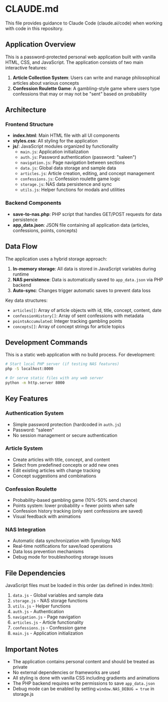 # CLAUDE.md

This file provides guidance to Claude Code (claude.ai/code) when working with code in this repository.

## Application Overview

This is a password-protected personal web application built with vanilla HTML, CSS, and JavaScript. The application consists of two main interactive features:

1. **Article Collection System**: Users can write and manage philosophical articles about various concepts
2. **Confession Roulette Game**: A gambling-style game where users type confessions that may or may not be "sent" based on probability

## Architecture

### Frontend Structure
- **index.html**: Main HTML file with all UI components
- **styles.css**: All styling for the application
- **js/**: JavaScript modules organized by functionality
  - `main.js`: Application initialization
  - `auth.js`: Password authentication (password: "saleen")
  - `navigation.js`: Page navigation between sections
  - `data.js`: Global data storage and sample data
  - `articles.js`: Article creation, editing, and concept management
  - `confessions.js`: Confession roulette game logic
  - `storage.js`: NAS data persistence and sync
  - `utils.js`: Helper functions for modals and utilities

### Backend Components
- **save-to-nas.php**: PHP script that handles GET/POST requests for data persistence
- **app_data.json**: JSON file containing all application data (articles, confessions, points, concepts)

## Data Flow

The application uses a hybrid storage approach:
1. **In-memory storage**: All data is stored in JavaScript variables during runtime
2. **NAS persistence**: Data is automatically saved to `app_data.json` via PHP backend
3. **Auto-sync**: Changes trigger automatic saves to prevent data loss

Key data structures:
- `articles[]`: Array of article objects with id, title, concept, content, date
- `confessionHistory[]`: Array of sent confessions with metadata
- `pointsAccumulated`: Integer tracking gambling points
- `concepts[]`: Array of concept strings for article topics

## Development Commands

This is a static web application with no build process. For development:

```bash
# Start local PHP server (if testing NAS features)
php -S localhost:8000

# Or serve static files with any web server
python -m http.server 8000
```

## Key Features

### Authentication System
- Simple password protection (hardcoded in `auth.js`)
- Password: "saleen"
- No session management or secure authentication

### Article System
- Create articles with title, concept, and content
- Select from predefined concepts or add new ones
- Edit existing articles with change tracking
- Concept suggestions and combinations

### Confession Roulette
- Probability-based gambling game (10%-50% send chance)
- Points system: lower probability = fewer points when safe
- Confession history tracking (only sent confessions are saved)
- Visual feedback with animations

### NAS Integration
- Automatic data synchronization with Synology NAS
- Real-time notifications for save/load operations
- Data loss prevention mechanisms
- Debug mode for troubleshooting storage issues

## File Dependencies

JavaScript files must be loaded in this order (as defined in index.html):
1. `data.js` - Global variables and sample data
2. `storage.js` - NAS storage functions
3. `utils.js` - Helper functions
4. `auth.js` - Authentication
5. `navigation.js` - Page navigation
6. `articles.js` - Article functionality
7. `confessions.js` - Confession game
8. `main.js` - Application initialization

## Important Notes

- The application contains personal content and should be treated as private
- No external dependencies or frameworks are used
- All styling is done with vanilla CSS including gradients and animations
- The PHP backend requires write permissions to save `app_data.json`
- Debug mode can be enabled by setting `window.NAS_DEBUG = true` in storage.js